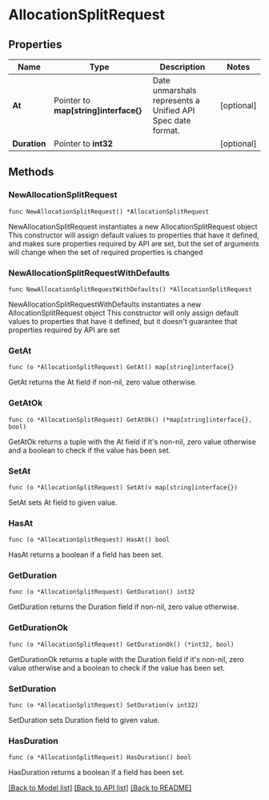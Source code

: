 # AllocationSplitRequest

## Properties

Name | Type | Description | Notes
------------ | ------------- | ------------- | -------------
**At** | Pointer to **map[string]interface{}** | Date unmarshals represents a Unified API Spec date format. | [optional] 
**Duration** | Pointer to **int32** |  | [optional] 

## Methods

### NewAllocationSplitRequest

`func NewAllocationSplitRequest() *AllocationSplitRequest`

NewAllocationSplitRequest instantiates a new AllocationSplitRequest object
This constructor will assign default values to properties that have it defined,
and makes sure properties required by API are set, but the set of arguments
will change when the set of required properties is changed

### NewAllocationSplitRequestWithDefaults

`func NewAllocationSplitRequestWithDefaults() *AllocationSplitRequest`

NewAllocationSplitRequestWithDefaults instantiates a new AllocationSplitRequest object
This constructor will only assign default values to properties that have it defined,
but it doesn't guarantee that properties required by API are set

### GetAt

`func (o *AllocationSplitRequest) GetAt() map[string]interface{}`

GetAt returns the At field if non-nil, zero value otherwise.

### GetAtOk

`func (o *AllocationSplitRequest) GetAtOk() (*map[string]interface{}, bool)`

GetAtOk returns a tuple with the At field if it's non-nil, zero value otherwise
and a boolean to check if the value has been set.

### SetAt

`func (o *AllocationSplitRequest) SetAt(v map[string]interface{})`

SetAt sets At field to given value.

### HasAt

`func (o *AllocationSplitRequest) HasAt() bool`

HasAt returns a boolean if a field has been set.

### GetDuration

`func (o *AllocationSplitRequest) GetDuration() int32`

GetDuration returns the Duration field if non-nil, zero value otherwise.

### GetDurationOk

`func (o *AllocationSplitRequest) GetDurationOk() (*int32, bool)`

GetDurationOk returns a tuple with the Duration field if it's non-nil, zero value otherwise
and a boolean to check if the value has been set.

### SetDuration

`func (o *AllocationSplitRequest) SetDuration(v int32)`

SetDuration sets Duration field to given value.

### HasDuration

`func (o *AllocationSplitRequest) HasDuration() bool`

HasDuration returns a boolean if a field has been set.


[[Back to Model list]](../README.md#documentation-for-models) [[Back to API list]](../README.md#documentation-for-api-endpoints) [[Back to README]](../README.md)


